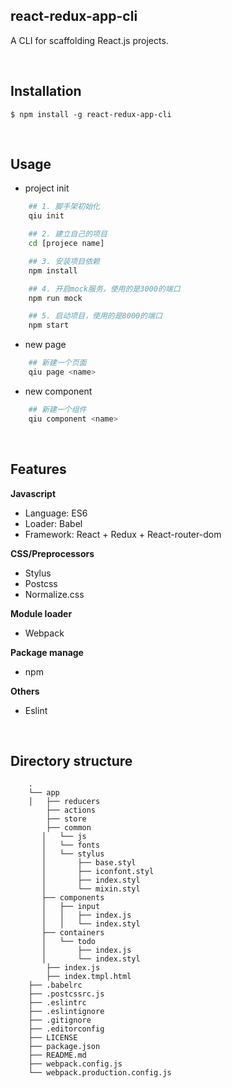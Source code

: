 ## react-redux-app-cli

A CLI for scaffolding React.js projects.

<br />

## Installation

`$ npm install -g react-redux-app-cli`

<br />

## Usage

- project init
```bash
    ## 1. 脚手架初始化
    qiu init

    ## 2. 建立自己的项目
    cd [projece name]

    ## 3. 安装项目依赖
    npm install

    ## 4. 开启mock服务，使用的是3000的端口
    npm run mock

    ## 5. 启动项目，使用的是8000的端口
    npm start
```

- new page
```bash
    ## 新建一个页面
    qiu page <name>
```

- new component
```bash
    ## 新建一个组件
    qiu component <name>
```

<br />

## Features

**Javascript**
- Language: ES6
- Loader: Babel
- Framework: React + Redux + React-router-dom

**CSS/Preprocessors**
- Stylus
- Postcss
- Normalize.css

**Module loader**
- Webpack

**Package manage**
- npm

**Others**
- Eslint

<br />

## Directory structure

```
    .
    └── app
    │   ├── reducers
        ├── actions
        ├── store
        ├── common
       │   └── js
       │   └── fonts
       │   └── stylus
       │       ├── base.styl
       │       ├── iconfont.styl
       │       ├── index.styl
       │       └── mixin.styl
       ├── components
       │   ├── input
       │   │   ├── index.js
       │   │   └── index.styl
       ├── containers
       │   └── todo
       │       ├── index.js
       │       └── index.styl
        ├── index.js
        ├── index.tmpl.html
    ├── .babelrc
    ├── .postcssrc.js
    ├── .eslintrc
    ├── .eslintignore
    ├── .gitignore
    ├── .editorconfig
    ├── LICENSE
    ├── package.json
    ├── README.md
    ├── webpack.config.js
    └── webpack.production.config.js
```
